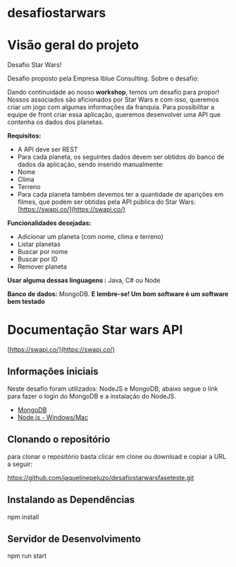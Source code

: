 # desafiostarwars

# Visão geral do projeto

Desafio Star Wars!

Desafio proposto pela Empresa Iblue Consulting. 
Sobre o desafio:

Dando continuidade ao nosso  **workshop**, temos um desafio para propor!
Nossos associados são aficionados por Star Wars e com isso, queremos criar um jogo com algumas informações da franquia.
Para possibilitar a equipe de front criar essa aplicação, queremos desenvolver uma API que contenha os dados dos planetas.

**Requisitos:**
- A API deve ser REST
- Para cada planeta, os seguintes dados devem ser obtidos do banco de dados da aplicação, sendo inserido manualmente:
-   Nome
-   Clima
-   Terreno
- Para cada planeta também devemos ter a quantidade de aparições em filmes, que podem ser obtidas pela API pública do Star Wars: [https://swapi.co/](https://swapi.co/)

**Funcionalidades desejadas:**
- Adicionar um planeta (com nome, clima e terreno)
- Listar planetas
- Buscar por nome
- Buscar por ID
- Remover planeta

**Usar alguma dessas linguagens :** Java, C# ou Node

**Banco de dados:** MongoDB.
**E lembre-se! Um bom software é um software bem testado**


# Documentação Star wars API

 [https://swapi.co/](https://swapi.co/)

## Informações iniciais

Neste desafio foram utilizados: NodeJS e MongoDB, abaixo segue o link para fazer o login do MongoDB e a instalação do NodeJS.

-   [MongoDB](https://www.mongodb.com/)
-   [Node.js - Windows/Mac](https://nodejs.org/en/download/)

## Clonando o repositório

para clonar o repositório basta clicar em clone ou download e copiar a URL a seguir:

https://github.com/jaquelinepeluzo/desafiostarwarsfaseteste.git

##  Instalando as Dependências

npm install

## Servidor de Desenvolvimento

npm run start
